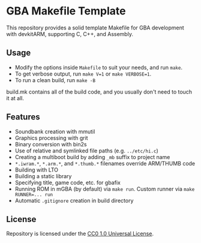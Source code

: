 # GBA Makefile Template

This repository provides a solid template Makefile for GBA development with
devkitARM, supporting C, C++, and Assembly.

## Usage

- Modify the options inside `Makefile` to suit your needs, and run `make`.
- To get verbose output, run `make V=1` or `make VERBOSE=1`.
- To run a clean build, run `make -B`

build.mk contains all of the build code, and you usually don't need to touch it
at all.

## Features

- Soundbank creation with mmutil
- Graphics processing with grit
- Binary conversion with bin2s
- Use of relative and symlinked file paths (e.g. `../etc/hi.c`)
- Creating a multiboot build by adding `_mb` suffix to project name
- `*.iwram.*`, `*.arm.*`, and `*.thumb.*` filenames override ARM/THUMB code
- Building with LTO
- Building a static library
- Specifying title, game code, etc. for gbafix
- Running ROM in mGBA (by default) via `make run`. Custom runner via `make RUNNER=... run`
- Automatic `.gitignore` creation in build directory

## License

Repository is licensed under the [CC0 1.0 Universal License][CC0].

[CC0]: https://creativecommons.org/publicdomain/zero/1.0/
